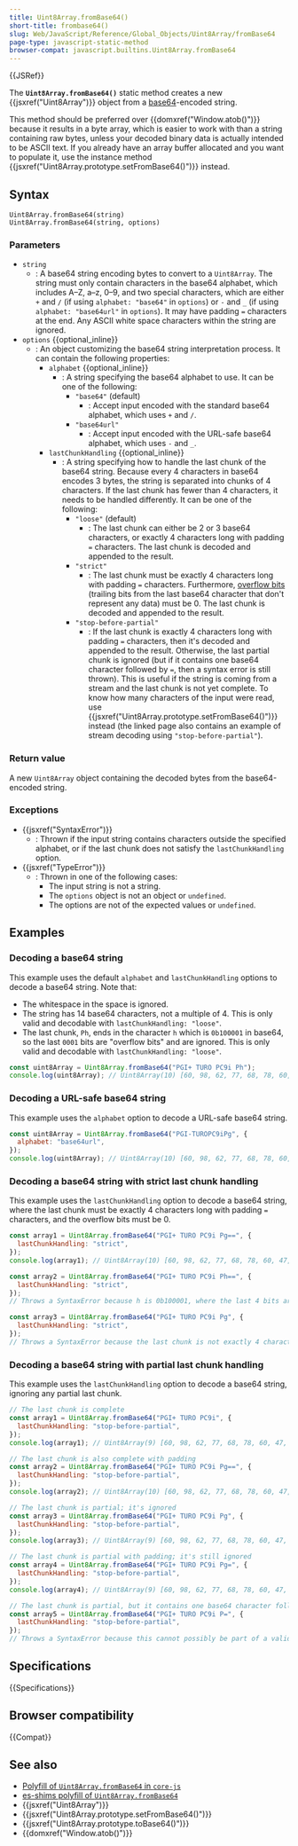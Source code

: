 ```yaml
---
title: Uint8Array.fromBase64()
short-title: frombase64()
slug: Web/JavaScript/Reference/Global_Objects/Uint8Array/fromBase64
page-type: javascript-static-method
browser-compat: javascript.builtins.Uint8Array.fromBase64
---
```


{{JSRef}}

The **`Uint8Array.fromBase64()`** static method creates a new {{jsxref("Uint8Array")}} object from a [base64](/en-US/docs/Glossary/Base64)-encoded string.

This method should be preferred over {{domxref("Window.atob()")}} because it results in a byte array, which is easier to work with than a string containing raw bytes, unless your decoded binary data is actually intended to be ASCII text. If you already have an array buffer allocated and you want to populate it, use the instance method {{jsxref("Uint8Array.prototype.setFromBase64()")}} instead.

## Syntax

```js-nolint
Uint8Array.fromBase64(string)
Uint8Array.fromBase64(string, options)
```

### Parameters

- `string`
  - : A base64 string encoding bytes to convert to a `Uint8Array`. The string must only contain characters in the base64 alphabet, which includes A–Z, a–z, 0–9, and two special characters, which are either `+` and `/` (if using `alphabet: "base64"` in `options`) or `-` and `_` (if using `alphabet: "base64url"` in `options`). It may have padding `=` characters at the end. Any ASCII white space characters within the string are ignored.
- `options` {{optional_inline}}
  - : An object customizing the base64 string interpretation process. It can contain the following properties:
    - `alphabet` {{optional_inline}}
      - : A string specifying the base64 alphabet to use. It can be one of the following:
        - `"base64"` (default)
          - : Accept input encoded with the standard base64 alphabet, which uses `+` and `/`.
        - `"base64url"`
          - : Accept input encoded with the URL-safe base64 alphabet, which uses `-` and `_`.
    - `lastChunkHandling` {{optional_inline}}
      - : A string specifying how to handle the last chunk of the base64 string. Because every 4 characters in base64 encodes 3 bytes, the string is separated into chunks of 4 characters. If the last chunk has fewer than 4 characters, it needs to be handled differently. It can be one of the following:
        - `"loose"` (default)
          - : The last chunk can either be 2 or 3 base64 characters, or exactly 4 characters long with padding `=` characters. The last chunk is decoded and appended to the result.
        - `"strict"`
          - : The last chunk must be exactly 4 characters long with padding `=` characters. Furthermore, [overflow bits](/en-US/docs/Glossary/Base64#last_chunk) (trailing bits from the last base64 character that don't represent any data) must be 0. The last chunk is decoded and appended to the result.
        - `"stop-before-partial"`
          - : If the last chunk is exactly 4 characters long with padding `=` characters, then it's decoded and appended to the result. Otherwise, the last partial chunk is ignored (but if it contains one base64 character followed by `=`, then a syntax error is still thrown). This is useful if the string is coming from a stream and the last chunk is not yet complete. To know how many characters of the input were read, use {{jsxref("Uint8Array.prototype.setFromBase64()")}} instead (the linked page also contains an example of stream decoding using `"stop-before-partial"`).

### Return value

A new `Uint8Array` object containing the decoded bytes from the base64-encoded string.

### Exceptions

- {{jsxref("SyntaxError")}}
  - : Thrown if the input string contains characters outside the specified alphabet, or if the last chunk does not satisfy the `lastChunkHandling` option.
- {{jsxref("TypeError")}}
  - : Thrown in one of the following cases:
    - The input string is not a string.
    - The `options` object is not an object or `undefined`.
    - The options are not of the expected values or `undefined`.

## Examples

### Decoding a base64 string

This example uses the default `alphabet` and `lastChunkHandling` options to decode a base64 string. Note that:

- The whitespace in the space is ignored.
- The string has 14 base64 characters, not a multiple of 4. This is only valid and decodable with `lastChunkHandling: "loose"`.
- The last chunk, `Ph`, ends in the character `h` which is `0b100001` in base64, so the last `0001` bits are "overflow bits" and are ignored. This is only valid and decodable with `lastChunkHandling: "loose"`.

```js
const uint8Array = Uint8Array.fromBase64("PGI+ TURO PC9i Ph");
console.log(uint8Array); // Uint8Array(10) [60, 98, 62, 77, 68, 78, 60, 47, 98, 62]
```

### Decoding a URL-safe base64 string

This example uses the `alphabet` option to decode a URL-safe base64 string.

```js
const uint8Array = Uint8Array.fromBase64("PGI-TUROPC9iPg", {
  alphabet: "base64url",
});
console.log(uint8Array); // Uint8Array(10) [60, 98, 62, 77, 68, 78, 60, 47, 98, 62]
```

### Decoding a base64 string with strict last chunk handling

This example uses the `lastChunkHandling` option to decode a base64 string, where the last chunk must be exactly 4 characters long with padding `=` characters, and the overflow bits must be 0.

```js
const array1 = Uint8Array.fromBase64("PGI+ TURO PC9i Pg==", {
  lastChunkHandling: "strict",
});
console.log(array1); // Uint8Array(10) [60, 98, 62, 77, 68, 78, 60, 47, 98, 62]

const array2 = Uint8Array.fromBase64("PGI+ TURO PC9i Ph==", {
  lastChunkHandling: "strict",
});
// Throws a SyntaxError because h is 0b100001, where the last 4 bits are not 0

const array3 = Uint8Array.fromBase64("PGI+ TURO PC9i Pg", {
  lastChunkHandling: "strict",
});
// Throws a SyntaxError because the last chunk is not exactly 4 characters long
```

### Decoding a base64 string with partial last chunk handling

This example uses the `lastChunkHandling` option to decode a base64 string, ignoring any partial last chunk.

```js
// The last chunk is complete
const array1 = Uint8Array.fromBase64("PGI+ TURO PC9i", {
  lastChunkHandling: "stop-before-partial",
});
console.log(array1); // Uint8Array(9) [60, 98, 62, 77, 68, 78, 60, 47, 98]

// The last chunk is also complete with padding
const array2 = Uint8Array.fromBase64("PGI+ TURO PC9i Pg==", {
  lastChunkHandling: "stop-before-partial",
});
console.log(array2); // Uint8Array(10) [60, 98, 62, 77, 68, 78, 60, 47, 98, 62]

// The last chunk is partial; it's ignored
const array3 = Uint8Array.fromBase64("PGI+ TURO PC9i Pg", {
  lastChunkHandling: "stop-before-partial",
});
console.log(array3); // Uint8Array(9) [60, 98, 62, 77, 68, 78, 60, 47, 98]

// The last chunk is partial with padding; it's still ignored
const array4 = Uint8Array.fromBase64("PGI+ TURO PC9i Pg=", {
  lastChunkHandling: "stop-before-partial",
});
console.log(array4); // Uint8Array(9) [60, 98, 62, 77, 68, 78, 60, 47, 98]

// The last chunk is partial, but it contains one base64 character followed by `=`
const array5 = Uint8Array.fromBase64("PGI+ TURO PC9i P=", {
  lastChunkHandling: "stop-before-partial",
});
// Throws a SyntaxError because this cannot possibly be part of a valid base64 string
```

## Specifications

{{Specifications}}

## Browser compatibility

{{Compat}}

## See also

- [Polyfill of `Uint8Array.fromBase64` in `core-js`](https://github.com/zloirock/core-js#uint8array-to--from-base64-and-hex)
- [es-shims polyfill of `Uint8Array.fromBase64`](https://www.npmjs.com/package/es-arraybuffer-base64)
- {{jsxref("Uint8Array")}}
- {{jsxref("Uint8Array.prototype.setFromBase64()")}}
- {{jsxref("Uint8Array.prototype.toBase64()")}}
- {{domxref("Window.atob()")}}
